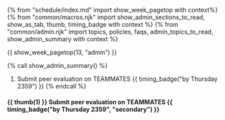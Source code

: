 {% from "schedule/index.md" import show_week_pagetop with context%}
{% from "common/macros.njk" import show_admin_sections_to_read, show_as_tab, thumb, timing_badge with context %}
{% from "common/admin.njk" import topics, policies, faqs, admin_topics_to_read, show_admin_summary with context %}

{{ show_week_pagetop(13, "admin") }}

{% call show_admin_summary() %}

1. Submit peer evaluation on TEAMMATES {{ timing_badge("by Thursday 2359") }}
{% endcall %}

<div id="additional">

#### {{ thumb(1) }} Submit peer evaluation on TEAMMATES {{ timing_badge("by Thursday 2359", "secondary") }}

</div>
